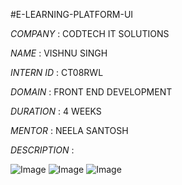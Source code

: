 #E-LEARNING-PLATFORM-UI

*COMPANY* : CODTECH IT SOLUTIONS

*NAME* : VISHNU SINGH

*INTERN ID* : CT08RWL

*DOMAIN* : FRONT END DEVELOPMENT

*DURATION* : 4 WEEKS

 *MENTOR* : NEELA SANTOSH

*DESCRIPTION* :

![Image](https://github.com/user-attachments/assets/f80ac05f-2a1a-4706-b66d-794a048beaa7)
![Image](https://github.com/user-attachments/assets/45bc21bb-5ae3-4f9b-b767-6a81689de8bf)
![Image](https://github.com/user-attachments/assets/d32a8004-7b66-4e97-9229-843972e8c39a)
